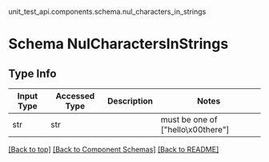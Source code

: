 unit_test_api.components.schema.nul_characters_in_strings
# Schema NulCharactersInStrings

## Type Info
Input Type | Accessed Type | Description | Notes
------------ | ------------- | ------------- | -------------
str | str |  | must be one of ["hello\x00there"]

[[Back to top]](#top) [[Back to Component Schemas]](../../../README.md#Component-Schemas) [[Back to README]](../../../README.md)
